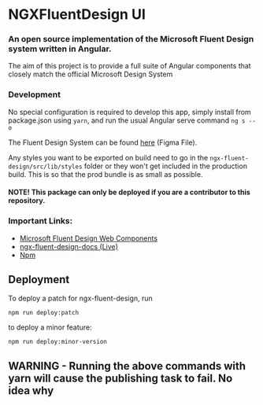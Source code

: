 # NGXFluentDesign UI

### An open source implementation of the Microsoft Fluent Design system written in Angular.

The aim of this project is to provide a full suite of Angular components that closely match the official Microsoft Design System

### Development

No special configuration is required to develop this app, simply install from package.json using `yarn`, and run the usual Angular serve command `ng s --o`

The Fluent Design System can be found [here](https://aka.ms/FluentToolkits/Web/Figma) (Figma File).

Any styles you want to be exported on build need to go in the `ngx-fluent-design/src/lib/styles` folder or they 
won't get included in the production build. This is so that the prod bundle is as small as possible. 

#### NOTE! This package can only be deployed if you are a contributor to this repository.

### Important Links:

- [Microsoft Fluent Design Web Components](https://developer.microsoft.com/en-us/fluentui#/controls/web)
- [ngx-fluent-design-docs (Live)](https://ngx-fluent-design.mfwebdev.net/home)
- [Npm](https://www.npmjs.com/package/ngx-fluent-design)

## Deployment

To deploy a patch for ngx-fluent-design, run

```npm run deploy:patch```

to deploy a minor feature:

```npm run deploy:minor-version```

## WARNING - Running the above commands with yarn will cause the publishing task to fail. No idea why
